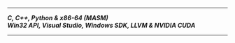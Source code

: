 -------------------
___C, C++, Python & x86-64 (MASM)___      
___Win32 API, Visual Studio, Windows SDK, LLVM & NVIDIA CUDA___    

-------------------

